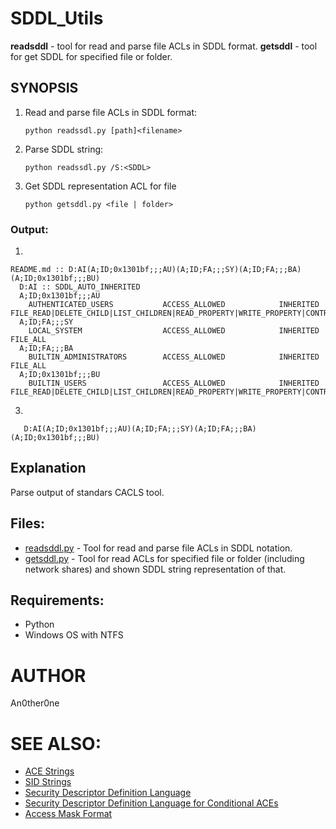 # SDDL_Utils

**readsddl** - tool for read and parse file ACLs in  SDDL format.
**getsddl** - tool for get SDDL for specified file or folder.

## SYNOPSIS

1) Read and parse file ACLs in SDDL format:

       python readssdl.py [path]<filename>
	
2) Parse SDDL string:

       python readssdl.py /S:<SDDL>

3) Get SDDL representation ACL for file

       python getsddl.py <file | folder>

### Output:

1)

    README.md :: D:AI(A;ID;0x1301bf;;;AU)(A;ID;FA;;;SY)(A;ID;FA;;;BA)(A;ID;0x1301bf;;;BU)
      D:AI :: SDDL_AUTO_INHERITED
      A;ID;0x1301bf;;;AU  
        AUTHENTICATED_USERS           ACCESS_ALLOWED            INHERITED                           FILE_READ|DELETE_CHILD|LIST_CHILDREN|READ_PROPERTY|WRITE_PROPERTY|CONTROL_ACCESS|STANDARD_DELETE
      A;ID;FA;;;SY        
        LOCAL_SYSTEM                  ACCESS_ALLOWED            INHERITED                           FILE_ALL        
      A;ID;FA;;;BA        
        BUILTIN_ADMINISTRATORS        ACCESS_ALLOWED            INHERITED                           FILE_ALL        
      A;ID;0x1301bf;;;BU  
        BUILTIN_USERS                 ACCESS_ALLOWED            INHERITED                           FILE_READ|DELETE_CHILD|LIST_CHILDREN|READ_PROPERTY|WRITE_PROPERTY|CONTROL_ACCESS|STANDARD_DELETE
		
3) 

       D:AI(A;ID;0x1301bf;;;AU)(A;ID;FA;;;SY)(A;ID;FA;;;BA)(A;ID;0x1301bf;;;BU)
	
## Explanation	

Parse output of standars CACLS tool.

## Files:
	
* [readsddl.py](readsddl.py) - Tool for read and parse file ACLs in SDDL notation.
* [getsddl.py](getsddl.py) - Tool for read ACLs for specified file or folder (including network shares) and shown SDDL string representation of that.

## Requirements:

* Python
* Windows OS with NTFS

# AUTHOR
   An0ther0ne

# SEE ALSO:
* [ACE Strings](https://docs.microsoft.com/ru-ru/windows/win32/secauthz/ace-strings)
* [SID Strings](https://docs.microsoft.com/ru-ru/windows/win32/secauthz/sid-strings)
* [Security Descriptor Definition Language](https://docs.microsoft.com/en-us/windows/win32/secauthz/security-descriptor-definition-language)
* [Security Descriptor Definition Language for Conditional ACEs](https://docs.microsoft.com/ru-ru/windows/win32/secauthz/security-descriptor-definition-language-for-conditional-aces-)
* [Access Mask Format](https://docs.microsoft.com/ru-ru/windows/win32/secauthz/access-mask-format)
